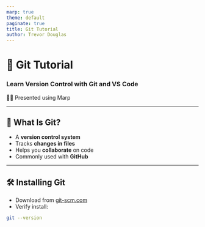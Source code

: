 ```yaml
---
marp: true
theme: default
paginate: true
title: Git Tutorial
author: Trevor Douglas
---
```


# 🚀 Git Tutorial  
### Learn Version Control with Git and VS Code  
👨‍💻 Presented using Marp

---

## 🧠 What Is Git?

- A **version control system**
- Tracks **changes in files**
- Helps you **collaborate** on code
- Commonly used with **GitHub**

---

## 🛠 Installing Git

- Download from [git-scm.com](https://git-scm.com)
- Verify install:

```bash
git --version
```